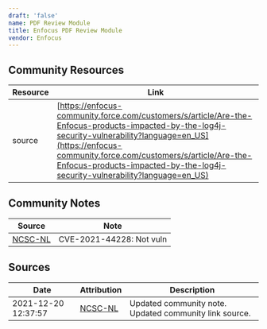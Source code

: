 ```yaml
---
draft: 'false'
name: PDF Review Module
title: Enfocus PDF Review Module
vendor: Enfocus
---
```



## Community Resources
| Resource | Link |
| --- | --- |
| source | [https://enfocus-community.force.com/customers/s/article/Are-the-Enfocus-products-impacted-by-the-log4j-security-vulnerability?language=en_US](https://enfocus-community.force.com/customers/s/article/Are-the-Enfocus-products-impacted-by-the-log4j-security-vulnerability?language=en_US) |

## Community Notes
| Source | Note |
| --- | --- |
| [NCSC-NL](https://github.com/NCSC-NL/log4shell/blob/main/software/README.md) | CVE-2021-44228: Not vuln </ul> |

## Sources
| Date | Attribution | Description |
| --- | --- | --- |
| 2021-12-20 12:37:57 | [NCSC-NL](https://github.com/NCSC-NL/log4shell/blob/main/software/README.md) | Updated community note. Updated community link source.  |
